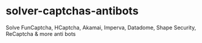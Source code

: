 # solver-captchas-antibots
Solve FunCaptcha, HCaptcha, Akamai, Imperva, Datadome, Shape Security, ReCaptcha &amp; more anti bots
